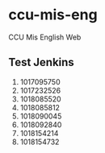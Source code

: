 # ccu-mis-eng
CCU Mis English Web


## Test Jenkins
1. 1017095750
2. 1017232526
3. 1018085520
4. 1018085812
5. 1018090045
6. 1018092840
7. 1018154214
8. 1018154732
